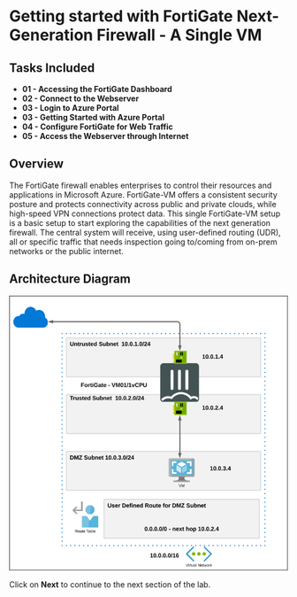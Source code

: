 # Getting started with FortiGate Next-Generation Firewall - A Single VM

## Tasks Included

* **01 - Accessing the FortiGate Dashboard**      
* **02 - Connect to the Webserver**
* **03 - Login to Azure Portal**
* **03 - Getting Started with Azure Portal**
* **04 - Configure FortiGate for Web Traffic**
* **05 - Access the Webserver through Internet**

## Overview

The FortiGate firewall enables enterprises to control their resources and applications in Microsoft Azure. FortiGate-VM offers a consistent security posture and protects connectivity across public and private clouds, while high-speed VPN connections protect data. This single FortiGate-VM setup is a basic setup to start exploring the capabilities of the next generation firewall. The central system will receive, using user-defined routing (UDR), all or specific traffic that needs inspection going to/coming from on-prem networks or the public internet.

## Architecture Diagram

  ![](../images/image_01.png)
  
Click on **Next** to continue to the next section of the lab.
